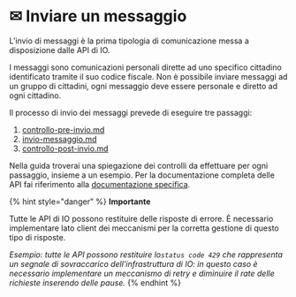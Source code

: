 # ✉ Inviare un messaggio

L’invio di messaggi è la prima tipologia di comunicazione messa a disposizione dalle API di IO.&#x20;

I messaggi sono comunicazioni personali dirette ad uno specifico cittadino identificato tramite il suo codice fiscale. Non è possibile inviare messaggi ad un gruppo di cittadini, ogni messaggio deve essere personale e diretto ad ogni cittadino.

Il processo di invio dei messaggi prevede di eseguire tre passaggi:

1. [controllo-pre-invio.md](controllo-pre-invio.md "mention")
2. [invio-messaggio.md](invio-messaggio.md "mention")
3. [controllo-post-invio.md](controllo-post-invio.md "mention")

Nella guida troverai una spiegazione dei controlli da effettuare per ogni passaggio, insieme a un esempio. Per la documentazione completa delle API fai riferimento alla [documentazione specifica](https://developer.io.italia.it/openapi.html).

{% hint style="danger" %}
**Importante**

Tutte le API di IO possono restituire delle risposte di errore. È necessario implementare lato client dei meccanismi per la corretta gestione di questo tipo di risposte.

_Esempio: tutte le API possono restituire lo`status code 429` che rappresenta un segnale di sovraccarico dell’infrastruttura di IO: in questo caso è necessario implementare un meccanismo di retry e diminuire il rate delle richieste inserendo delle pause._
{% endhint %}
